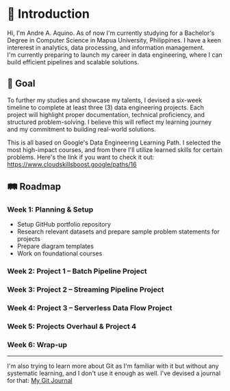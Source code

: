 # 👋 Introduction

Hi, I'm Andre A. Aquino. As of now I'm currently studying for a Bachelor's Degree in Computer Science in Mapua University, Philippines.
I have a keen intererest in analytics, data processing, and information management.  
I'm currently preparing to launch my career in data engineering, where I can build efficient pipelines and scalable solutions.

## 🎯 Goal

To further my studies and showcase my talents, I devised a six-week timeline to complete at least three (3) data engineering projects.
Each project will highlight proper documentation, technical proficiency, and structured problem-solving. I believe this
will reflect my learning journey and my commitment to building real-world solutions.

This is all based on Google's Data Engineering Learning Path. I selected the most
high-impact courses, and from there I'll utilize learned skills for certain
problems. Here's the link if you want to check it out: 
https://www.cloudskillsboost.google/paths/16

## 🛤️ Roadmap

### Week 1: Planning & Setup
- Setup GitHub portfolio repository
- Research relevant datasets and prepare sample problem statements for projects
- Prepare diagram templates
- Work on foundational courses 

### Week 2: Project 1 – Batch Pipeline Project

### Week 3: Project 2 – Streaming Pipeline Project

### Week 4: Project 3 – Serverless Data Flow Project

### Week 5: Projects Overhaul & Project 4

### Week 6: Wrap-up

---

I'm also trying to learn more about Git as I'm familiar with it but without any
systematic learning, and I don't use it enough as well. I've devised a journal
for that: [My Git Journal](git-journal.md)
